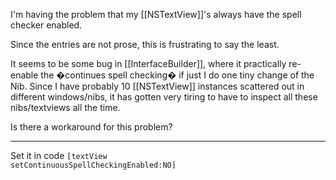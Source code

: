 

I'm having the problem that my [[NSTextView]]'s always have the spell checker enabled.

Since the entries are not prose, this is frustrating to say the least.

It seems to be some bug in [[InterfaceBuilder]], where it practically re-enable the �continues spell checking� if just I do one tiny change of the Nib. Since I have probably 10 [[NSTextView]] instances scattered out in different windows/nibs, it has gotten very tiring to have to inspect all these nibs/textviews all the time.

Is there a workaround for this problem?

----

Set it in code <code>[textView setContinuousSpellCheckingEnabled:NO]</code>